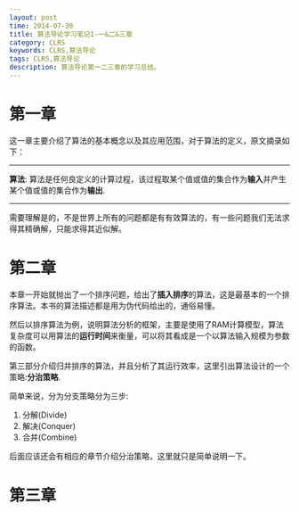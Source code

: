 ```yaml
---
layout: post
time: 2014-07-30
title: 算法导论学习笔记1-一&二&三章
category: CLRS
keywords: CLRS,算法导论
tags: CLRS,算法导论
description: 算法导论第一二三章的学习总结。
---
```


# 第一章

这一章主要介绍了算法的基本概念以及其应用范围，对于算法的定义，原文摘录如下：

------

**算法**: 算法是任何良定义的计算过程，该过程取某个值或值的集合作为**输入**并产生某个值或值的集合作为**输出**.

------


需要理解是的，不是世界上所有的问题都是有有效算法的，有一些问题我们无法求得其精确解，只能求得其近似解。

# 第二章

本章一开始就抛出了一个排序问题，给出了**插入排序**的算法，这是最基本的一个排序算法。本书的算法描述都是用为伪代码给出的，通俗易懂。

然后以排序算法为例，说明算法分析的框架，主要是使用了RAM计算模型，算法复杂度可以用算法的**运行时间**来衡量，可以将其看成是一个以算法输入规模为参数的函数。

第三部分介绍归并排序的算法，并且分析了其运行效率，这里引出算法设计的一个策略:**分治策略**.

简单来说，分为分支策略分为三步:

1. 分解(Divide)
2. 解决(Conquer)
3. 合并(Combine)

后面应该还会有相应的章节介绍分治策略，这里就只是简单说明一下。

# 第三章


